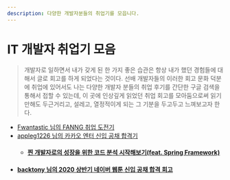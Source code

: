 ```yaml
---
description: 다양한 개발자분들의 취업기를 모읍니다.
---
```


# IT 개발자 취업기 모음

> 개발자로 일하면서 내가 갖게 된 한 가지 좋은 습관은 항상 내가 했던 경험들에 대해서 글로 회고를 하게 되었다는 것이다. 선배 개발자들의 이러한 회고 문화 덕분에 취업에 있어서도 나는 다양한 개발자 분들의 취업 후기를 간단한 구글 검색을 통해서 접할 수 있는데, 이 곳에 인상깊게 읽었던 취업 회고를 모아둠으로써 읽기만해도 두근거리고, 설레고, 열정적이게 되는 그 기분을 두고두고 느껴보고자 한다.&#x20;

* [Fwantastic 님의 FANNG 취업 도전기](https://www.fwantastic.com/2020/12/faang-1-leetcode.html)
* [appleg1226 님의 카카오 엔터 신입 공채 합격기](https://appleg1226.tistory.com/39)
  * #### [찐 개발자로의 성장을 위한 코드 분석 시작해보기(feat. Spring Framework)](https://appleg1226.tistory.com/30)
* #### [backtony 님의 2020 상반기 네이버 웹툰 신입 공채 합격 회고](https://backtony.github.io/review/2022-05-27-review-1/)
